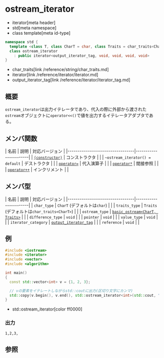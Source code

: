 # ostream_iterator
* iterator[meta header]
* std[meta namespace]
* class template[meta id-type]

```cpp
namespace std {
  template <class T, class CharT = char, class Traits = char_traits<CharT> >
  class ostream_iterator
    : public iterator<output_iterator_tag, void, void, void, void>
}
```
* char_traits[link /reference/string/char_traits.md]
* iterator[link /reference/iterator/iterator.md]
* output_iterator_tag[link /reference/iterator/iterator_tag.md]

## 概要
`ostream_iterator`は出力イテレータであり、代入の際に外部から渡された`ostream`オブジェクトに`operator<<()`で値を出力するイテレータアダプタである。


## メンバ関数

| 名前 | 説明 | 対応バージョン |
|----------------------------------|-----------------------|
| [`(constructor)`](ostream_iterator/op_constructor.md) | コンストラクタ | |
| `~ostream_iterator() = default`                         | デストラクタ | |
| [`operator=`](ostream_iterator/op_assign.md)          | 代入演算子 | |
| [`operator*`](ostream_iterator/op_deref.md)           | 間接参照 | |
| [`operator++`](ostream_iterator/op_increment.md)      | インクリメント | |


## メンバ型

| 名前 | 説明 | 対応バージョン |
|----------------------------------|-----------------------|
| `char_type` | `CharT` (デフォルトは`char`) | |
| `traits_type` | `Traits` (デフォルトは`char_traits<CharT>`) | |
| `ostream_type` | [`basic_ostream<CharT, Traits>`](../ostream/basic_ostream.md) | |
| `difference_type` | `void` | |
| `pointer` | `void` | |
| `value_type` | `void` | |
| `iterator_category` | [`output_iterator_tag`](/reference/iterator/iterator_tag.md) | |
| `reference` | `void` | |


## 例
```cpp example
#include <iostream>
#include <iterator>
#include <vector>
#include <algorithm>

int main()
{
  const std::vector<int> v = {1, 2, 3};

  // vの要素をイテレートしながらstd::coutに出力(区切り文字にカンマ)
  std::copy(v.begin(), v.end(), std::ostream_iterator<int>(std::cout, ","));
}
```
* std::ostream_iterator[color ff0000]

### 出力
```
1,2,3,
```

## 参照

